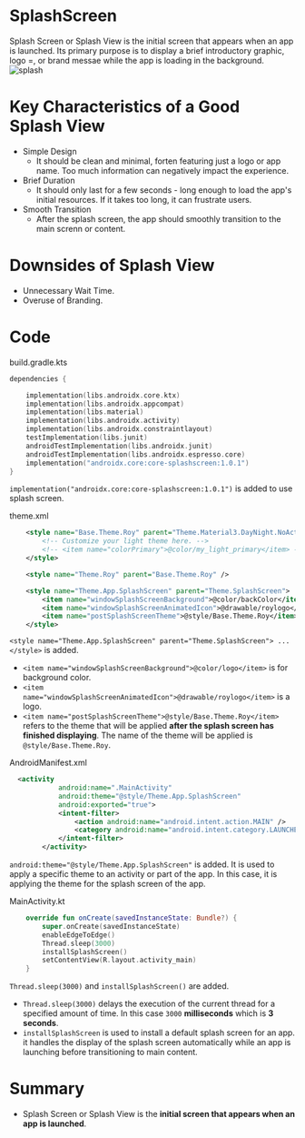 # SplashScreen
Splash Screen or Splash View is the initial screen that appears when an app is launched. Its primary purpose is to display a brief introductory graphic, logo =, or brand messae while the app is loading in the background.
![splash](https://github.com/user-attachments/assets/cad57f35-bb0d-42ca-840c-f2e8425e49c7)

# Key Characteristics of a Good Splash View
- Simple Design
  - It should be clean and minimal, forten featuring just a logo or app name. Too much information can negatively impact the experience.
- Brief Duration
  - It should only last for a few seconds - long enough to load the app's initial resources. If it takes too long, it can frustrate users.
- Smooth Transition
  - After the splash screen, the app should smoothly transition to the main screnn or content.

# Downsides of Splash View
- Unnecessary Wait Time.
- Overuse of Branding.

# Code
build.gradle.kts
```kts
dependencies {

    implementation(libs.androidx.core.ktx)
    implementation(libs.androidx.appcompat)
    implementation(libs.material)
    implementation(libs.androidx.activity)
    implementation(libs.androidx.constraintlayout)
    testImplementation(libs.junit)
    androidTestImplementation(libs.androidx.junit)
    androidTestImplementation(libs.androidx.espresso.core)
    implementation("androidx.core:core-splashscreen:1.0.1")
}
```
`implementation("androidx.core:core-splashscreen:1.0.1")` is added to use splash screen.

theme.xml
```xml
    <style name="Base.Theme.Roy" parent="Theme.Material3.DayNight.NoActionBar">
        <!-- Customize your light theme here. -->
        <!-- <item name="colorPrimary">@color/my_light_primary</item> -->
    </style>

    <style name="Theme.Roy" parent="Base.Theme.Roy" />

    <style name="Theme.App.SplashScreen" parent="Theme.SplashScreen">
        <item name="windowSplashScreenBackground">@color/backColor</item>
        <item name="windowSplashScreenAnimatedIcon">@drawable/roylogo</item>
        <item name="postSplashScreenTheme">@style/Base.Theme.Roy</item>
    </style>
```
`<style name="Theme.App.SplashScreen" parent="Theme.SplashScreen"> ... </style>` is added.
  - `<item name="windowSplashScreenBackground">@color/logo</item>` is for background color.
  - `<item name="windowSplashScreenAnimatedIcon">@drawable/roylogo</item>` is a logo.
  - `<item name="postSplashScreenTheme">@style/Base.Theme.Roy</item>` refers to the theme that will be applied **after the splash screen has finished displaying**. The name of the theme will be applied is `@style/Base.Theme.Roy`.

AndroidManifest.xml
```xml
  <activity
            android:name=".MainActivity"
            android:theme="@style/Theme.App.SplashScreen"
            android:exported="true">
            <intent-filter>
                <action android:name="android.intent.action.MAIN" />
                <category android:name="android.intent.category.LAUNCHER" />
            </intent-filter>
        </activity>
```
`android:theme="@style/Theme.App.SplashScreen"` is added. It is used to apply a specific theme to an activity or part of the app. In this case, it is applying the theme for the splash screen of the app.

MainActivity.kt
```kt
    override fun onCreate(savedInstanceState: Bundle?) {
        super.onCreate(savedInstanceState)
        enableEdgeToEdge()
        Thread.sleep(3000)
        installSplashScreen()
        setContentView(R.layout.activity_main)
    }
```
`Thread.sleep(3000)` and `installSplashScreen()` are added.
- `Thread.sleep(3000)` delays the execution of the current thread for a specified amount of time. In this case `3000` **milliseconds** which is **3 seconds**.
- `installSplashScreen` is used to install a default splash screen for an app. it handles the display of the splash screen automatically while an app is launching before transitioning to main content.
    
# Summary
- Splash Screen or Splash View is the **initial screen that appears when an app is launched**.

